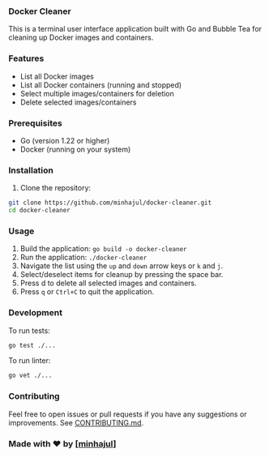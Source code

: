 ### Docker Cleaner

This is a terminal user interface application built with Go and Bubble Tea for cleaning up Docker images and containers.

### Features
- List all Docker images
- List all Docker containers (running and stopped)
- Select multiple images/containers for deletion
- Delete selected images/containers

### Prerequisites
- Go (version 1.22 or higher)
- Docker (running on your system)

### Installation
1. Clone the repository:
```bash
git clone https://github.com/minhajul/docker-cleaner.git
cd docker-cleaner
```

### Usage
1. Build the application: ```go build -o docker-cleaner```
2. Run the application: ```./docker-cleaner```
2. Navigate the list using the `up` and `down` arrow keys or `k` and `j`.
3. Select/deselect items for cleanup by pressing the space bar.
4. Press d to delete all selected images and containers.
5. Press `q` or `Ctrl+C` to quit the application.

### Development

To run tests:
```bash
go test ./...
```

To run linter:
```bash
go vet ./...
```

### Contributing

Feel free to open issues or pull requests if you have any suggestions or improvements.
See [CONTRIBUTING.md](CONTRIBUTING).

### Made with ❤️ by [[minhajul](https://github.com/minhajul)]